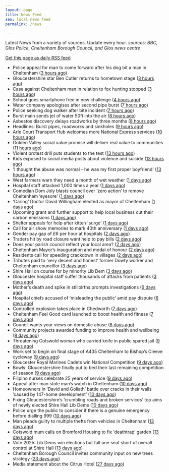 ```yaml
---
layout: page
title: News Feed
seo: local news feed
permalink: /news

---
```


Latest News from a variety of sources. Update every hour.
_sources: BBC, Glos Police, Cheltenham Borough Council, and Glos news centre_

[Get this page as daily RSS feed](/daily.rss)

<!-- news_marker starts -->
- Police appeal for man to come forward after his dog bit a man in Cheltenham ([3 hours ago](https://gloucesternewscentre.co.uk/police-appeal-for-man-to-come-forward-after-his-dog-bit-a-man-in-cheltenham/))
- Gloucestershire star Ben Cutler returns to hometown stage ([3 hours ago](https://gloucesternewscentre.co.uk/gloucestershire-star-ben-cutler-returns-to-hometown-stage/))
- Case against Cheltenham man in relation to fox hunting stopped ([3 hours ago](https://gloucesternewscentre.co.uk/case-against-cheltenham-man-in-relation-to-fox-hunting-stopped/))
- School goes smartphone free in new challenge ([4 hours ago](https://www.bbc.com/news/articles/cwy388p033eo))
- Water company apologises after second pipe burst ([7 hours ago](https://www.bbc.com/news/articles/cn0g1jygjq1o))
- Police seeking dog walker after bite incident ([7 hours ago](https://www.bbc.com/news/articles/cwy37dejxd0o))
- Burst main sends jet of water 50ft into the air ([8 hours ago](https://www.bbc.com/news/articles/cd620lyqqnqo))
- Asbestos discovery delays roadworks by three months ([8 hours ago](https://www.bbc.com/news/articles/c0j7158dyevo))
- Headlines: Burst pipes, roadworks and sinkholes ([9 hours ago](https://www.bbc.com/news/articles/c3e51154k5vo))
- Arle Court Transport Hub welcomes more National Express services ([10 hours ago](https://gloucesternewscentre.co.uk/arle-court-transport-hub-welcomes-more-national-express-services/))
- Golden Valley social value promise will deliver real value to communities ([11 hours ago](https://www.cheltenham.gov.uk/news/article/3011/golden_valley_social_value_promise_will_deliver_real_value_to_communities))
- Violent protest drill puts students to the test ([13 hours ago](https://www.bbc.com/news/articles/cp92nl2yne8o))
- Kids exposed to social media posts about violence and suicide ([13 hours ago](https://www.bbc.com/news/articles/c0r1gpr0ezwo))
- 'I thought the abuse was normal - he was my first proper boyfriend' ([13 hours ago](https://www.bbc.com/news/articles/czj47g8kkm9o))
- West farmers warn they need a month of wet weather ([1 days ago](https://www.bbc.com/news/articles/c331dj5x2kpo))
- Hospital staff attacked 1,000 times a year ([1 days ago](https://www.bbc.com/news/articles/cjdznk3ve87o))
- Comedian Dom Joly blasts council over ‘zero action’ to remove Cheltenham ‘eyesore’ ([1 days ago](https://gloucesternewscentre.co.uk/comedian-dom-joly-blasts-council-over-zero-action-to-remove-cheltenham-eyesore/))
- ‘Caring’ Doctor David Willingham elected as mayor of Cheltenham ([1 days ago](https://gloucesternewscentre.co.uk/caring-doctor-david-willingham-elected-as-mayor-of-cheltenham/))
- Upcoming grant and further support to help local business cut their carbon emissions ([1 days ago](https://www.cheltenham.gov.uk/news/article/3010/upcoming_grant_and_further_support_to_help_local_business_cut_their_carbon_emissions))
- Shelter appeals for help after kitten 'surge' ([1 days ago](https://www.bbc.com/news/articles/c0719j13k87o))
- Call for air show memories to mark 40th anniversary ([1 days ago](https://www.bbc.com/news/articles/cz703zwv1g2o))
- Gender pay gap of £6 per hour at hospitals ([2 days ago](https://www.bbc.com/news/articles/c201nmk4jz6o))
- Traders hit by road closure want help  to pay bills ([2 days ago](https://www.bbc.com/news/articles/c0lngp091kgo))
- Does your parish council reflect your local area? ([2 days ago](https://www.cheltenham.gov.uk/news/article/3009/does_your_parish_council_reflect_your_local_area))
- Cheltenham Mayor’s inauguration and medal of honour ([2 days ago](https://www.cheltenham.gov.uk/news/article/3008/cheltenham_mayors_inauguration_and_medal_of_honour))
- Residents call for speeding crackdown in villages ([2 days ago](https://www.bbc.com/news/articles/cvg9x4v3k7jo))
- Tributes paid to ‘very decent and honest’ former Dowty worker and Cheltenham councillor ([3 days ago](https://gloucesternewscentre.co.uk/tributes-paid-to-very-decent-and-honest-former-dowty-worker-and-cheltenham-councillor/))
- Shire Hall on course for by minority Lib Dem ([3 days ago](https://gloucesternewscentre.co.uk/shire-hall-on-course-for-by-minority-lib-dem/))
- Gloucester hospital staff suffer thousands of attacks from patients ([3 days ago](https://gloucesternewscentre.co.uk/gloucester-hospital-staff-suffer-thousands-of-attacks-from-patients/))
- Mother’s death and spike in stillbirths prompts investigations ([6 days ago](https://gloucesternewscentre.co.uk/mothers-death-and-spike-in-stillbirths-prompts-investigations/))
- Hospital chiefs accused of ‘misleading the public’ amid pay dispute ([6 days ago](https://gloucesternewscentre.co.uk/hospital-chiefs-accused-of-misleading-the-public-amid-pay-dispute/))
- Controlled explosion takes place in Chedworth ([7 days ago](https://gloucesternewscentre.co.uk/controlled-explosion-takes-place-in-chedworth/))
- Cheltenham Feel Good card launched to boost health and fitness ([7 days ago](https://www.cheltenham.gov.uk/news/article/3007/cheltenham_feel_good_card_launched_to_boost_health_and_fitness))
- Council wants your views on domestic abuse ([8 days ago](https://gloucesternewscentre.co.uk/council-wants-your-views-on-domestic-abuse/))
- Community projects awarded funding to improve health and wellbeing ([8 days ago](https://www.cheltenham.gov.uk/news/article/3006/community_projects_awarded_funding_to_improve_health_and_wellbeing))
- Threatening Cotswold woman who carried knife in public spared jail ([9 days ago](https://gloucesternewscentre.co.uk/threatening-cotswold-woman-who-carried-knife-in-public-spared-jail/))
- Work set to begin on final stage of A435 Cheltenham to Bishop’s Cleeve cycleway ([9 days ago](https://gloucesternewscentre.co.uk/work-set-to-begin-on-final-stage-of-a435-cheltenham-to-bishops-cleeve-cycleway/))
- Gloucester Royal Marines Cadets win National Competition ([9 days ago](https://gloucesternewscentre.co.uk/gloucester-royal-marines-cadets-win-national-competition/))
- Bowls: Gloucestershire finally put to bed their last remaining competition of season ([9 days ago](https://gloucesternewscentre.co.uk/bowls-gloucestershire-finally-put-to-bed-their-last-remaining-competition-of-season/))
- Filipino nurses celebrate 25 years of service ([9 days ago](https://gloucesternewscentre.co.uk/filipino-nurses-celebrate-25-years-of-service/))
- Appeal after man stole man’s watch in Cheltenham ([10 days ago](https://gloucesternewscentre.co.uk/appeal-after-man-stole-mans-watch-in-cheltenham/))
- Homeowners in ‘David and Goliath’ battle over cracks in their walls ’caused by 147-home development’ ([10 days ago](https://gloucesternewscentre.co.uk/homeowners-in-david-and-goliath-battle-over-cracks-in-their-walls-caused-by-147-home-development/))
- Fixing Gloucestershire’s ‘crumbling roads and broken services’ top aims of newly elected Shire Hall Lib Dems ([10 days ago](https://gloucesternewscentre.co.uk/fixing-gloucestershires-crumbling-roads-and-broken-services-top-aims-of-newly-elected-shire-hall-lib-dems/))
- Police urge the public to consider if there is a genuine emergency before dialling 999 ([10 days ago](https://gloucesternewscentre.co.uk/police-urge-the-public-to-consider-if-there-is-a-genuine-emergency-before-dialling-999/))
- Man pleads guilty to multiple thefts from vehicles in Cheltenham ([13 days ago](https://gloucesternewscentre.co.uk/man-pleads-guilty-to-multiple-thefts-from-vehicles-in-cheltenham/))
- Cotswold mum calls on Bromford Housing to fix ‘deathtrap’ garden ([13 days ago](https://gloucesternewscentre.co.uk/cotswold-mum-calls-on-bromford-housing-to-fix-deathtrap-garden/))
- Vote 2025: Lib Dems win elections but fall one seat short of overall control at Shire Hall ([13 days ago](https://gloucesternewscentre.co.uk/vote-2025-lib-dems-win-elections-but-fall-one-seat-short-of-overall-control-at-shire-hall/))
- Cheltenham Borough Council invites community input on new trees strategy ([23 days ago](https://www.cheltenham.gov.uk/news/article/3005/cheltenham_borough_council_invites_community_input_on_new_trees_strategy))
- Media statement about the Citrus Hotel ([27 days ago](https://www.cheltenham.gov.uk/news/article/3004/media_statement_about_the_citrus_hotel))

<!-- news_marker ends -->
